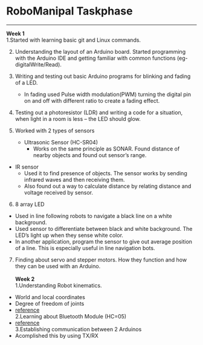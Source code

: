 # RoboManipal Taskphase
-------
**Week 1**<br>
1.Started with learning basic git and Linux commands.<br>

2. Understanding the layout of an Arduino board. Started programming with the Arduino IDE and getting familiar with common functions (eg- digitalWrite/Read).<br>

3. Writing and testing out basic Arduino programs for blinking and fading of a LED.<br>
    * In fading used Pulse width modulation(PWM) turning the digital pin on and off with different ratio to create a fading           effect.<br>
4.	Testing out a photoresistor (LDR) and writing a code for a situation, when light in a room is less – the LED should glow.<br>

5.	Worked with 2 types of sensors <br>
    * Ultrasonic Sensor (HC-SR04) <br>
        * Works on the same principle as SONAR. Found distance of nearby objects and found out sensor’s range.<br>   
   * IR sensor<br> 
      * Used it to find presence of objects. The sensor works by sending infrared waves and then receiving them.<br> 
      * Also found out a way to calculate distance by relating distance and voltage received by sensor. <br> 
      
6.	8 array LED <br> 
   * Used in line following robots to navigate a black line on a white background.<br> 
   * Used sensor to differentiate between black and white background. The LED’s light up when they sense white color.<br> 
   * In another application, program the sensor to give out average position of a line. This is especially useful in line navigation bots.<br>
   
7.	Finding about servo and stepper motors. How they function and how they can be used with an Arduino.<br> <br>
**Week 2**<br>
1.Understanding Robot kinematics.<br>
   * World and local coordinates<br>
   * Degree of freedom of joints<br>
   * [reference](https://www.springer.com/gp/book/9780792317494)<br>
2.Learning about Bluetooth Module (HC=05)<br>
   * [reference](https://howtomechatronics.com/tutorials/arduino/arduino-and-hc-05-bluetooth-module-tutorial/)<br>
3.Establishing communication between 2 Arduinos<br> 
   * Acomplished this by using TX/RX <br>
 
